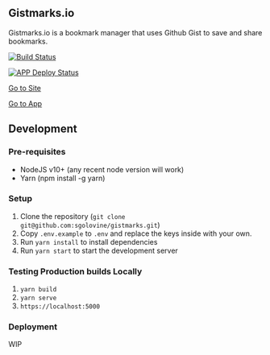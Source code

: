 ## Gistmarks.io

Gistmarks.io is a bookmark manager that uses Github Gist to save and share bookmarks.

[![Build Status](https://github.com/sgolovine/gistmarks/actions/workflows/ci.yml/badge.svg)](https://github.com/sgolovine/gistmarks/actions/workflows/ci.yml)

[![APP Deploy Status](https://api.netlify.com/api/v1/badges/203e38fd-2db3-4c6f-ba9f-131dc129a76c/deploy-status)](https://app.netlify.com/sites/gistmarks-io/deploys)


[Go to Site](https://gistmarks.io)

[Go to App](https://app.gistmarks.io)

## Development

### Pre-requisites

- NodeJS v10+ (any recent node version will work)
- Yarn (npm install -g yarn)

### Setup

1. Clone the repository (`git clone git@github.com:sgolovine/gistmarks.git`)
2. Copy `.env.example` to `.env` and replace the keys inside with your own.
3. Run `yarn install` to install dependencies
4. Run `yarn start` to start the development server

### Testing Production builds Locally

1. `yarn build`
2. `yarn serve`
3. `https://localhost:5000`

### Deployment

WIP
